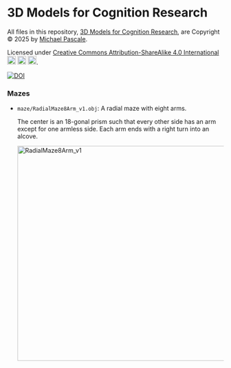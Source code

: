 # 3D Models for Cognition Research

All files in this repository, <a href="https://github.com/MichaelPascale/3DModels">3D Models for Cognition Research</a>, are Copyright © 2025 by <a href="https://www.psyc.dev">Michael Pascale</a>.

Licensed under <a href="https://creativecommons.org/licenses/by-sa/4.0/">Creative Commons Attribution-ShareAlike 4.0 International</a>&nbsp;
<img src="https://mirrors.creativecommons.org/presskit/icons/cc.svg" width="20" height="20">
<img src="https://mirrors.creativecommons.org/presskit/icons/by.svg" width="20" height="20">
<img src="https://mirrors.creativecommons.org/presskit/icons/sa.svg" width="20" height="20">.

[![DOI](https://zenodo.org/badge/1026328306.svg)](https://doi.org/10.5281/zenodo.16548614)

### Mazes

- `maze/RadialMaze8Arm_v1.obj`: A radial maze with eight arms.
 
  The center is an 18-gonal prism such that every other side has an arm except for one armless side. Each arm ends with a right turn into an alcove.
  
   <img width="500" alt="RadialMaze8Arm_v1" src="https://github.com/user-attachments/assets/1f974e2c-e4af-4e82-9077-78b1b1012175" />
